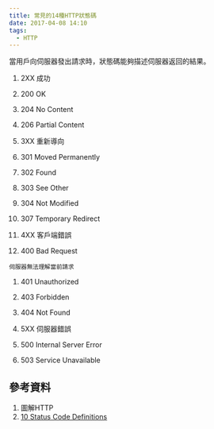 ```yaml
---
title: 常見的14種HTTP狀態碼
date: 2017-04-08 14:10
tags:
  - HTTP
---
```


當用戶向伺服器發出請求時，狀態碼能夠描述伺服器返回的結果。

1. 2XX 成功
  1. 200 OK
  1. 204 No Content
  1. 206 Partial Content

1. 3XX 重新導向
  1. 301 Moved Permanently
  1. 302 Found
  1. 303 See Other
  1. 304 Not Modified
  1. 307 Temporary Redirect

1. 4XX 客戶端錯誤
  1. 400 Bad Request

    伺服器無法理解當前請求
  1. 401 Unauthorized
  1. 403 Forbidden
  1. 404 Not Found

1. 5XX 伺服器錯誤
  1. 500 Internal Server Error
  1. 503 Service Unavailable


## 參考資料
1. 圖解HTTP
1. [10 Status Code Definitions](https://www.w3.org/Protocols/rfc2616/rfc2616-sec10.html)
